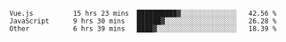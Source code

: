 
<!--
**xy406043/xy406043** is a ✨ _special_ ✨ repository because its `README.md` (this file) appears on your GitHub profile.

Here are some ideas to get you started:

- 🔭 I’m currently working on ...
- 🌱 I’m currently learning ...
- 👯 I’m looking to collaborate on ...
- 🤔 I’m looking for help with ...
- 💬 Ask me about ...
- 📫 How to reach me: ...
- 😄 Pronouns: ...
- ⚡ Fun fact: ...
-->

<!--START_SECTION:waka-->

```text
Vue.js          15 hrs 23 mins  ██████████▓░░░░░░░░░░░░░░   42.56 %
JavaScript      9 hrs 30 mins   ██████▓░░░░░░░░░░░░░░░░░░   26.28 %
Other           6 hrs 39 mins   ████▓░░░░░░░░░░░░░░░░░░░░   18.39 %
```

<!--END_SECTION:waka-->
